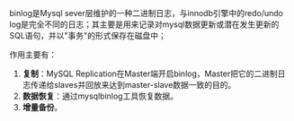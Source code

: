 binlog是Mysql sever层维护的一种二进制日志，与innodb引擎中的redo/undo log是完全不同的日志；其主要是用来记录对mysql数据更新或潜在发生更新的SQL语句，并以"事务"的形式保存在磁盘中；

作用主要有：

1. **复制**：MySQL Replication在Master端开启binlog，Master把它的二进制日志传递给slaves并回放来达到master-slave数据一致的目的。
2. **数据恢复**：通过mysqlbinlog工具恢复数据。
3. **增量备份**。
